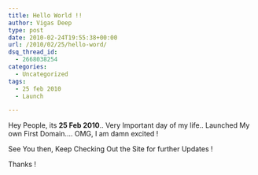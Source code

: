```yaml
---
title: Hello World !!
author: Vigas Deep
type: post
date: 2010-02-24T19:55:38+00:00
url: /2010/02/25/hello-word/
dsq_thread_id:
  - 2668038254
categories:
  - Uncategorized
tags:
  - 25 feb 2010
  - Launch

---
```

Hey People, its **25 Feb 2010**.. Very Important day of my life.. Launched My own First Domain&#8230;. OMG, I am damn excited !

See You then, Keep Checking Out the Site for further Updates !

Thanks !